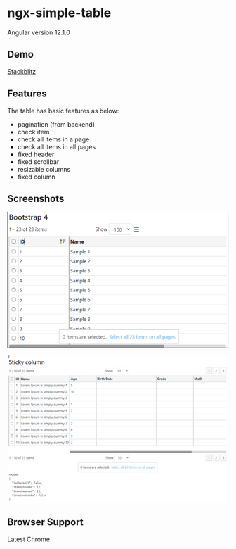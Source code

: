 # ngx-simple-table

Angular version 12.1.0

## Demo

[Stackblitz](https://stackblitz.com/edit/hm-ngx-simple-table)

## Features

The table has basic features as below:

- pagination (from backend)
- check item
- check all items in a page
- check all items in all pages
- fixed header
- fixed scrollbar
- resizable columns
- fixed column

## Screenshots

![App Screenshot](https://raw.githubusercontent.com/huymach91/hm-ngx-simple-table/master/src/assets/ngx-simple-table.png?token=AHXRERMF7N6U4HSCDK5WX43BN7FHU)

![App Screenshot](https://raw.githubusercontent.com/huymach91/hm-ngx-simple-table/master/src/assets/ngx-sticky-column.png)

## Browser Support

Latest Chrome.
